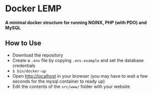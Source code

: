 # Docker LEMP
#### A minimal docker structure for running NGINX, PHP (with PDO) and MySQL

## How to Use
 - Download the repository
 - Create a `.env` file by copying `.env.example` and set the database credentials
 - `$ bin/docker-up`
 - Open [http://localhost](http://localhost) in your browser (you may have to wait a few seconds for the mysql container to ready up)
 - Edit the contents of the `src/www/` folder with your website
